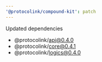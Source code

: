 ```yaml
---
'@protocolink/compound-kit': patch
---
```


Updated dependencies
- @protocolink/api@0.4.0
- @protocolink/core@0.4.1
- @protocolink/logics@0.4.0
